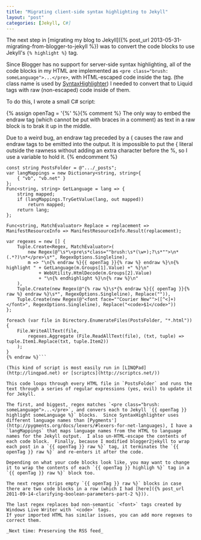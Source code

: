 ```yaml
---
title: "Migrating client-side syntax highlighting to Jekyll"
layout: "post"
categories: [Jekyll, C#]
---
```


The next step in [migrating my blog to Jekyll]({% post_url 2013-05-31-migrating-from-blogger-to-jekyll %}) was to convert the code blocks to use Jekyll's <code>&#123;% highlight %}</code> tag.  

Since Blogger has no support for server-side syntax highlighting, all of the code blocks in my HTML are implemented as `<pre class="brush: someLanguage">...</pre>`, with HTML-escaped code inside the tag.  (the class name is used by [SyntaxHighlighter](http://alexgorbatchev.com/SyntaxHighlighter/))  I needed to convert that to Liquid tags with raw (non-escaped) code inside of them.

To do this, I wrote a small C# script:

{% assign openTag = '{%' %}{% comment %}
The only way to embed the endraw tag (which cannot be put with braces in a comment) as text in a raw block is to brak it up in the middle.

Due to a weird bug, an endraw tag preceded by a { causes the raw and endraw tags to be emitted into the output.  It is impossible to put the { literal outside the rawness without adding an extra character before the %, so I use a variable to hold it.
{% endcomment %}
```csharp{% raw %}
const string PostsFolder = @".../_posts";
var langMappings = new Dictionary<string, string>{
	{ "vb", "vb.net" }
};
Func<string, string> GetLanguage = lang => {
	string mapped;
	if (langMappings.TryGetValue(lang, out mapped))
		return mapped;
	return lang;
};

Func<string, MatchEvaluator> Replace = replacement => ManifestResourceInfo => ManifestResourceInfo.Result(replacement);

var regexes = new [] {
	Tuple.Create<Regex, MatchEvaluator>(
		new Regex(@"\s*\<pre\s*class=""brush:\s*(\w+);?\s*"">\n*(.*?)\n*</pre>\s*", RegexOptions.Singleline),
		m => "\n{% endraw %}{{ openTag }}{% raw %} endraw %}\n{% highlight " + GetLanguage(m.Groups[1].Value) +" %}\n" 
			+ WebUtility.HtmlDecode(m.Groups[2].Value) 
			+ "\n{% endhighlight %}\n{% raw %}\n"
	),
	Tuple.Create(new Regex(@"{% raw %}\s*{% endraw %}{{ openTag }}{% raw %} endraw %}\s*", RegexOptions.Singleline), Replace("")),
	Tuple.Create(new Regex(@"<font face=""Courier New"">([^<]+)</font>", RegexOptions.Singleline), Replace("<code>$1</code>"))
};

foreach (var file in Directory.EnumerateFiles(PostsFolder, "*.html")) {
	File.WriteAllText(file,
		regexes.Aggregate (File.ReadAllText(file), (txt, tuple) => tuple.Item1.Replace(txt, tuple.Item2))
	);
}
{% endraw %}```

(This kind of script is most easily run in [LINQPad](http://linqpad.net) or [scriptcs](http://scriptcs.net/))

This code loops through every HTML file in `PostsFolder` and runs the text through a series of regular expressions (yes, evil) to update it for Jekyll.

The first, and biggest, regex matches `<pre class="brush: someLanguage">...</pre>`, and convers each to Jekyll `{{ openTag }} highlight someLanguage %}` blocks.  Since SyntaxHighlighter uses different language names than [Pygments'](http://pygments.org/docs/lexers/#lexers-for-net-languages), I have a `langMappings` that maps language names from the HTML to language names for the Jekyll output.  I also un-HTML-escape the contents of each code block.  Finally, because I modified blogger2jekyll to wrap each post in a `{{ openTag }} raw %}` tag, it terminates the `{{ openTag }} raw %}` and re-enters it after the code.  

Depending on what your code blocks look like, you may want to change it to wrap the contents of each `{{ openTag }} highligh %}` tag in a `{{ openTag }} raw %}` block too.  

The next regex strips empty `{{ openTag }} raw %}` blocks in case there are two code blocks in a row (which I had [here]({% post_url 2011-09-14-clarifying-boolean-parameters-part-2 %})).

The last regex replaces bad non-semantic `<font>` tags created by Windows Live Writer with `<code>` tags.  
If your imported HTML has similar issues, you can add more regexes to correct them.

_Next time: Preserving the RSS feed_